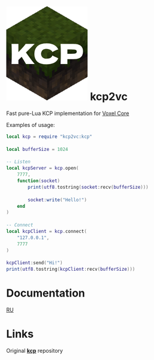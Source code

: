 # ![kcp2vc](icon256.png) kcp2vc

Fast pure-Lua KCP implementation for [Voxel Core](https://github.com/MihailRis/voxelcore)

Examples of usage:

```lua
local kcp = require "kcp2vc:kcp"

local bufferSize = 1024

-- Listen
local kcpServer = kcp.open(
    7777,
    function(socket)
        print(utf8.tostring(socket:recv(bufferSize)))

        socket:write("Hello!")
    end
)

-- Connect
local kcpClient = kcp.connect(
    "127.0.0.1",
    7777
)

kcpClient:send("Hi!")
print(utf8.tostring(kcpClient:recv(bufferSize)))
```
# Documentation
[RU](doc/ru/kcp.md)

# Links
Original [**kcp**](https://github.com/skywind3000/kcp) repository
